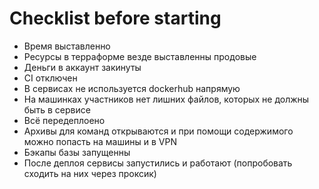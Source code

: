 # Checklist before starting

* Время выставленно
* Ресурсы в терраформе везде выставленны продовые
* Деньги в аккаунт закинуты
* CI отключен
* В сервисах не используется dockerhub напрямую
* На машинках участников нет лишних файлов, которых не должны быть в сервисе
* Всё передеплоено
* Архивы для команд открываются и при помощи содержимого можно попасть на машины и в VPN
* Бэкапы базы запущенны
* После деплоя сервисы запустились и работают (попробовать сходить на них через проксик)
